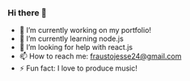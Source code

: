 ### Hi there 👋

- 🔭 I’m currently working on  my portfolio!
- 🌱 I’m currently learning  node.js
- 🤔 I’m looking for help with react.js
- 📫 How to reach me: fraustojesse24@gmail.com
- ⚡ Fun fact: I love to produce music!
